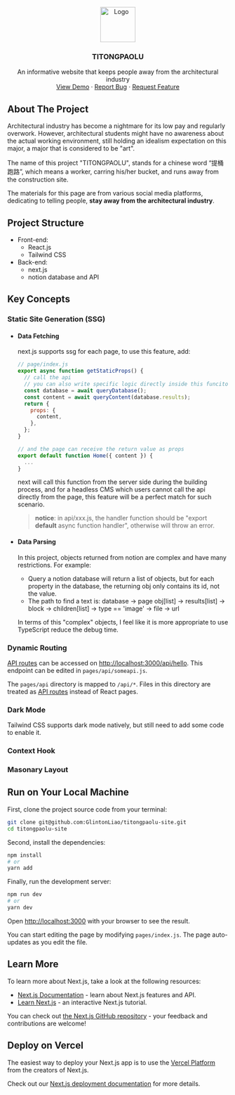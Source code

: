 <!-- PROJECT LOGO -->
<br />
<div align="center">
  <a href="https://github.com/othneildrew/Best-README-Template">
    <img src="images/logo.png" alt="Logo" width="80" height="80">
  </a>

  <h3 align="center">TITONGPAOLU</h3>

  <p align="center">
    An informative website that keeps people away from the architectural industry
    <br />
    <a href="https://github.com/glintonliao/titongpaolu-site">View Demo</a>
    ·
    <a href="https://github.com/glintonliao/titongpaolu-site/issues">Report Bug</a>
    ·
    <a href="https://github.com/glintonliao/titongpaolu-site/issues">Request Feature</a>
  </p>
</div>

<!-- ABOUT THE PROJECT -->
## About The Project

Architectural industry has become a nightmare for its low pay and regularly overwork. However, architectural students might have no awareness about the actual working environment, still holding an idealism expectation on this major, a major that is considered to be "art".

The name of this project "TITONGPAOLU", stands for a chinese word “提桶跑路”, which means a worker, carring his/her bucket, and runs away from the construction site.

The materials for this page are from various social media platforms, dedicating to telling people, **stay away from the architectural industry**.

## Project Structure

+ Front-end: 
  + React.js
  + Tailwind CSS
+ Back-end: 
  + next.js
  + notion database and API
  
## Key Concepts

### Static Site Generation (SSG)

+ #### Data Fetching
  
  next.js supports ssg for each page, to use this feature, add:
  ```javascript
  // page/index.js
  export async function getStaticProps() {
    // call the api
    // you can also write specific logic directly inside this funciton
    const database = await queryDatabase();
    const content = await queryContent(database.results);
    return {
      props: {
        content,
      },
    };
  }
  
  // and the page can receive the return value as props
  export default function Home({ content }) {
    ...
  }
   ```
   next will call this function from the server side during the building process, and for a headless CMS which users cannot call the api directly from the page, this feature will be a perfect match for such scenario.

  > **notice**: in api/xxx.js, the handler function should be "export **default** async function handler", otherwise will throw an error.
  
+ #### Data Parsing

  In this project, objects returned from notion are complex and have many restrictions. For example:
  
  + Query a notion database will return a list of objects, but for each property in the database, the returning obj only contains its id, not the value.
  + The path to find a text is: database -> page obj[list] -> results[list] -> block -> children[list] -> type == 'image' -> file -> url
  
  In terms of this "complex" objects, I feel like it is more appropriate to use TypeScript reduce the debug time.

### Dynamic Routing

[API routes](https://nextjs.org/docs/api-routes/introduction) can be accessed on [http://localhost:3000/api/hello](http://localhost:3000/api/hello). This endpoint can be edited in `pages/api/someapi.js`.

The `pages/api` directory is mapped to `/api/*`. Files in this directory are treated as [API routes](https://nextjs.org/docs/api-routes/introduction) instead of React pages.

### Dark Mode

Tailwind CSS supports dark mode natively, but still need to add some code to enable it.

### Context Hook

### Masonary Layout

## Run on Your Local Machine

First, clone the project source code from your terminal:

```bash
git clone git@github.com:GlintonLiao/titongpaolu-site.git
cd titongpaolu-site
```

Second, install the dependencies:

```sh
npm install
# or
yarn add
```

Finally, run the development server:

```bash
npm run dev
# or
yarn dev
```

Open [http://localhost:3000](http://localhost:3000) with your browser to see the result.

You can start editing the page by modifying `pages/index.js`. The page auto-updates as you edit the file.

## Learn More

To learn more about Next.js, take a look at the following resources:

- [Next.js Documentation](https://nextjs.org/docs) - learn about Next.js features and API.
- [Learn Next.js](https://nextjs.org/learn) - an interactive Next.js tutorial.

You can check out [the Next.js GitHub repository](https://github.com/vercel/next.js/) - your feedback and contributions are welcome!

## Deploy on Vercel

The easiest way to deploy your Next.js app is to use the [Vercel Platform](https://vercel.com/new?utm_medium=default-template&filter=next.js&utm_source=create-next-app&utm_campaign=create-next-app-readme) from the creators of Next.js.

Check out our [Next.js deployment documentation](https://nextjs.org/docs/deployment) for more details.
